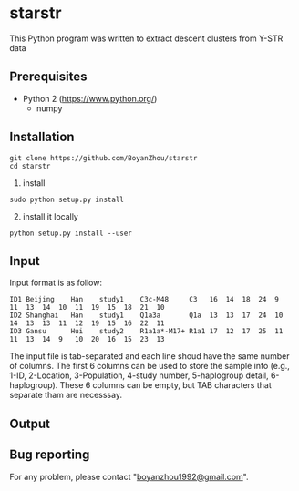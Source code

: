 # starstr
This Python program was written to extract descent clusters from Y-STR data



## Prerequisites
* Python 2 (https://www.python.org/)
  * numpy



## Installation
```
git clone https://github.com/BoyanZhou/starstr
cd starstr
```
1. install
```
sudo python setup.py install
```
2. install it locally
```
python setup.py install --user
```



## Input
Input format is as follow:
```
ID1 Beijing    Han    study1    C3c-M48     C3   16  14  18  24  9   11  13  14  10  11  19  15  18  21  10    
ID2 Shanghai   Han    study1    Q1a3a       Q1a  13  13  17  24  10  14  13  13  11  12  19  15  16  22  11
ID3 Gansu      Hui    study2    R1a1a*-M17+ R1a1 17  12  17  25  11  11  13  14  9   10  20  16  15  23  13
```
The input file is tab-separated and each line shoud have the same number of columns. The first 6 columns can be used to store the sample info (e.g., 1-ID, 2-Location, 3-Population, 4-study number, 5-haplogroup detail, 6-haplogroup). These 6 columns can be empty, but TAB characters that separate tham are necesssay.




## Output



## Bug reporting
For any problem, please contact "boyanzhou1992@gmail.com".
